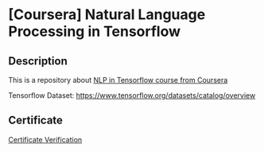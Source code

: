 # [Coursera] Natural Language Processing in Tensorflow

## Description

This is a repository about [NLP in Tensorflow course from Coursera](https://www.coursera.org/learn/natural-language-processing-tensorflow)

Tensorflow Dataset: https://www.tensorflow.org/datasets/catalog/overview

## Certificate

[Certificate Verification](https://coursera.org/share/17b3f00546457b445f232db79f1e7424)
